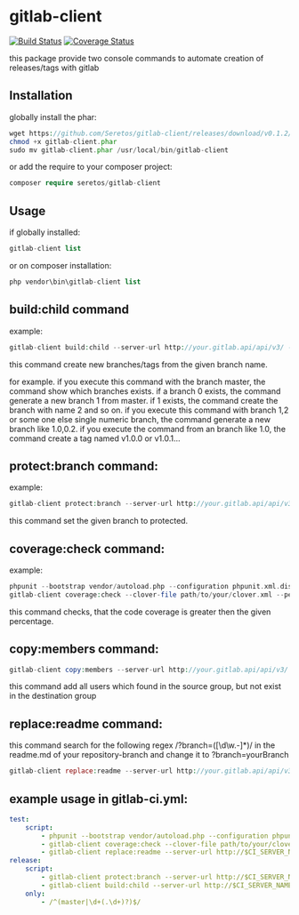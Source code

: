 gitlab-client
=============

[![Build Status](https://travis-ci.org/Seretos/gitlab-client.svg?branch=master)](https://travis-ci.org/Seretos/gitlab-client.svg?branch=master)
[![Coverage Status](https://coveralls.io/repos/github/Seretos/gitlab-client/badge.svg?branch=master)](https://coveralls.io/github/Seretos/gitlab-client?branch=master)

this package provide two console commands to automate creation of releases/tags with gitlab

Installation
------------

globally install the phar:

```php
wget https://github.com/Seretos/gitlab-client/releases/download/v0.1.2/gitlab-client.phar
chmod +x gitlab-client.phar
sudo mv gitlab-client.phar /usr/local/bin/gitlab-client
```

or add the require to your composer project:

```php
composer require seretos/gitlab-client
```

Usage
-----
if globally installed:

```php
gitlab-client list
```

or on composer installation:

```php
php vendor\bin\gitlab-client list
```

build:child command
-------------------

example:

```php
gitlab-client build:child --server-url http://your.gitlab.api/api/v3/ --auth-token yourUserToken --repository yourRepositoryName --branch yourBranch
```

this command create new branches/tags from the given branch name.

for example. if you execute this command with the branch master, the command show which branches exists. if a branch 0 exists,
the command generate a new branch 1 from master. if 1 exists, the command create the branch with name 2 and so on.
if you execute this command with branch 1,2 or some one else single numeric branch, the command generate a new branch like 1.0,0.2.
if you execute the command from an branch like 1.0, the command create a tag named v1.0.0 or v1.0.1...

protect:branch command:
-----------------------

example:

```php
gitlab-client protect:branch --server-url http://your.gitlab.api/api/v3/ --auth-token yourUserToken --repository yourRepositoryName --branch yourBranch
```

this command set the given branch to protected.

coverage:check command:
-----------------------

example:

```php
phpunit --bootstrap vendor/autoload.php --configuration phpunit.xml.dist --coverage-clover build/logs/clover.xml
gitlab-client coverage:check --clover-file path/to/your/clover.xml --percentage 100
```

this command checks, that the code coverage is greater then the given percentage.

copy:members command:
---------------------

```php
gitlab-client copy:members --server-url http://your.gitlab.api/api/v3/ --auth-token yourUserToken --source-group yourSourceGroup --destination-group yourDestinationGroup
```

this command add all users which found in the source group, but not exist in the destination group

replace:readme command:
----------------------

this command search for the following regex /\?branch\=([\d\w.-]*)/ in the readme.md of your repository-branch and change it to ?branch=yourBranch

```php
gitlab-client replace:readme --server-url http://your.gitlab.api/api/v3/ --auth-token yourUserToken --repository yourRepositoryName --branch yourBranch
```

example usage in gitlab-ci.yml:
------------------------------

```yml
test:
    script:
        - phpunit --bootstrap vendor/autoload.php --configuration phpunit.xml.dist --coverage-clover build/logs/clover.xml
        - gitlab-client coverage:check --clover-file path/to/your/clover.xml --percentage 100
        - gitlab-client replace:readme --server-url http://$CI_SERVER_NAME/api/v3/ --auth-token yourToken --repository $CI_PROJECT_NAME --branch $CI_BUILD_REF_NAME
release:
    script:
        - gitlab-client protect:branch --server-url http://$CI_SERVER_NAME/api/v3/ --auth-token yourToken --repository $CI_PROJECT_NAME --branch $CI_BUILD_REF_NAME
        - gitlab-client build:child --server-url http://$CI_SERVER_NAME/api/v3/ --auth-token yourToken --repository $CI_PROJECT_NAME --branch $CI_BUILD_REF_NAME
    only:
        - /^(master|\d+(.\d+)?)$/
```
